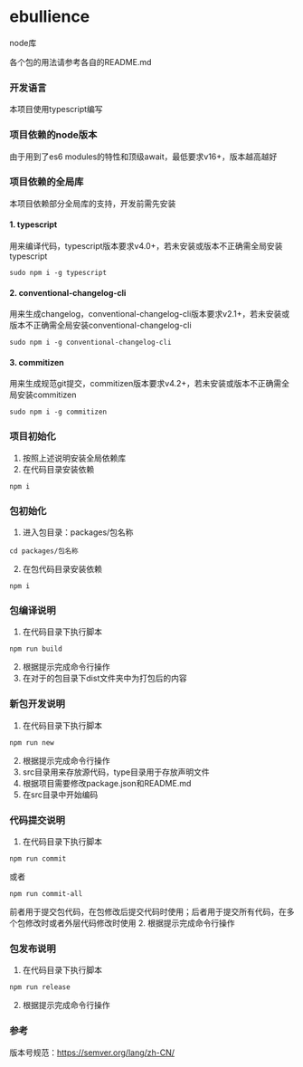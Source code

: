 # ebullience

node库

各个包的用法请参考各自的README.md

### 开发语言
本项目使用typescript编写

### 项目依赖的node版本
由于用到了es6 modules的特性和顶级await，最低要求v16+，版本越高越好

### 项目依赖的全局库

本项目依赖部分全局库的支持，开发前需先安装

#### 1. typescript
   用来编译代码，typescript版本要求v4.0+，若未安装或版本不正确需全局安装typescript
```shell
sudo npm i -g typescript
```

#### 2. conventional-changelog-cli
用来生成changelog，conventional-changelog-cli版本要求v2.1+，若未安装或版本不正确需全局安装conventional-changelog-cli
```shell
sudo npm i -g conventional-changelog-cli
```

#### 3. commitizen
用来生成规范git提交，commitizen版本要求v4.2+，若未安装或版本不正确需全局安装commitizen
```shell
sudo npm i -g commitizen
```

### 项目初始化
1. 按照上述说明安装全局依赖库
2. 在代码目录安装依赖
```shell
npm i
```

### 包初始化
1. 进入包目录：packages/包名称
```shell
cd packages/包名称
```  
2. 在包代码目录安装依赖
```shell
npm i
```

### 包编译说明
1. 在代码目录下执行脚本
```shell
npm run build
```
2. 根据提示完成命令行操作
3. 在对于的包目录下dist文件夹中为打包后的内容

### 新包开发说明
1. 在代码目录下执行脚本
```shell
npm run new
```
2. 根据提示完成命令行操作
3. src目录用来存放源代码，type目录用于存放声明文件
4. 根据项目需要修改package.json和README.md
5. 在src目录中开始编码

### 代码提交说明
1. 在代码目录下执行脚本
```shell
npm run commit
```
或者
```shell
npm run commit-all
```
前者用于提交包代码，在包修改后提交代码时使用；后者用于提交所有代码，在多个包修改时或者外层代码修改时使用
2. 根据提示完成命令行操作

### 包发布说明
1. 在代码目录下执行脚本
```shell
npm run release
```
2. 根据提示完成命令行操作

### 参考
版本号规范：https://semver.org/lang/zh-CN/